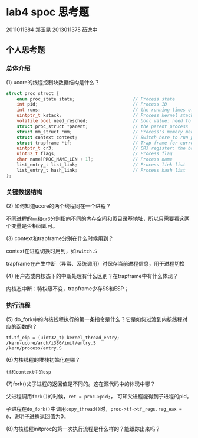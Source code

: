 # lab4 spoc 思考题

2011011384 郑玉昆
2013011375 茹逸中

## 个人思考题

### 总体介绍

(1) ucore的线程控制块数据结构是什么？

```C
struct proc_struct {
    enum proc_state state;                      // Process state
    int pid;                                    // Process ID
    int runs;                                   // the running times of Proces
    uintptr_t kstack;                           // Process kernel stack
    volatile bool need_resched;                 // bool value: need to be rescheduled to release CPU?
    struct proc_struct *parent;                 // the parent process
    struct mm_struct *mm;                       // Process's memory management field
    struct context context;                     // Switch here to run process
    struct trapframe *tf;                       // Trap frame for current interrupt
    uintptr_t cr3;                              // CR3 register: the base addr of Page Directroy Table(PDT)
    uint32_t flags;                             // Process flag
    char name[PROC_NAME_LEN + 1];               // Process name
    list_entry_t list_link;                     // Process link list 
    list_entry_t hash_link;                     // Process hash list
};
```

### 关键数据结构

(2) 如何知道ucore的两个线程同在一个进程？

不同进程的``mm``和``cr3``分别指向不同的内存空间和页目录基地址，所以只需要看这两个变量是否相同即可。

(3) context和trapframe分别在什么时候用到？

context在进程切换时用到，如``switch.S``

trapframe在产生中断（异常、系统调用）时保存当前进程信息，用于进程切换

(4) 用户态或内核态下的中断处理有什么区别？在trapframe中有什么体现？

内核态中断：特权级不变，trapframe少存SS和ESP；

### 执行流程

(5) do_fork中的内核线程执行的第一条指令是什么？它是如何过渡到内核线程对应的函数的？

```
tf.tf_eip = (uint32_t) kernel_thread_entry;
/kern-ucore/arch/i386/init/entry.S
/kern/process/entry.S
```

(6)内核线程的堆栈初始化在哪？

```
tf和context中的esp
```

(7)fork()父子进程的返回值是不同的。这在源代码中的体现中哪？

父进程调用``fork()``的时候，``ret = proc->pid;``， 可知父进程能得到子进程的pid。

子进程在``do_fork()``中调用``copy_thread()``时，``proc->tf->tf_regs.reg_eax = 0``，说明子进程返回值为0。

(8)内核线程initproc的第一次执行流程是什么样的？能跟踪出来吗？

